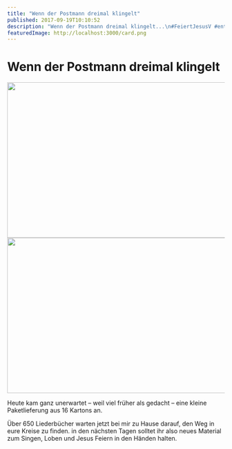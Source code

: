```yaml
---
title: "Wenn der Postmann dreimal klingelt"
published: 2017-09-19T10:10:52
description: "Wenn der Postmann dreimal klingelt...\n#FeiertJesusV #entschieden #WirSindDerNordbund"
featuredImage: http://localhost:3000/card.png
---
```


# Wenn der Postmann dreimal klingelt

<p><img data-attachment-id="1066" data-permalink="https://www.ec-nordbund.de/wenn-der-postmann-dreimal-klingelt/dsc_1304/" data-orig-file="https://www.ec-nordbund.de/wp-content/uploads/DSC_1304.jpg" data-orig-size="3840,2160" data-comments-opened="1" data-image-meta="{&quot;aperture&quot;:&quot;2&quot;,&quot;credit&quot;:&quot;&quot;,&quot;camera&quot;:&quot;D5503&quot;,&quot;caption&quot;:&quot;&quot;,&quot;created_timestamp&quot;:&quot;1505814482&quot;,&quot;copyright&quot;:&quot;&quot;,&quot;focal_length&quot;:&quot;4.9&quot;,&quot;iso&quot;:&quot;50&quot;,&quot;shutter_speed&quot;:&quot;0.003125&quot;,&quot;title&quot;:&quot;&quot;,&quot;orientation&quot;:&quot;1&quot;}" data-image-title="DSC_1304" data-image-description="" data-medium-file="https://www.ec-nordbund.de/wp-content/uploads/DSC_1304-640x360.jpg" data-large-file="https://www.ec-nordbund.de/wp-content/uploads/DSC_1304-1200x675.jpg" class="alignnone size-medium wp-image-1066" src="https://www.ec-nordbund.de/wp-content/uploads/DSC_1304-640x360.jpg" alt="" width="640" height="360" srcset="https://www.ec-nordbund.de/wp-content/uploads/DSC_1304-640x360.jpg 640w, https://www.ec-nordbund.de/wp-content/uploads/DSC_1304-768x432.jpg 768w, https://www.ec-nordbund.de/wp-content/uploads/DSC_1304-1200x675.jpg 1200w" sizes="(max-width: 640px) 100vw, 640px" /> <img data-attachment-id="1067" data-permalink="https://www.ec-nordbund.de/wenn-der-postmann-dreimal-klingelt/dsc_1307/" data-orig-file="https://www.ec-nordbund.de/wp-content/uploads/DSC_1307.jpg" data-orig-size="3840,2160" data-comments-opened="1" data-image-meta="{&quot;aperture&quot;:&quot;2&quot;,&quot;credit&quot;:&quot;&quot;,&quot;camera&quot;:&quot;D5503&quot;,&quot;caption&quot;:&quot;&quot;,&quot;created_timestamp&quot;:&quot;1505815433&quot;,&quot;copyright&quot;:&quot;&quot;,&quot;focal_length&quot;:&quot;4.9&quot;,&quot;iso&quot;:&quot;80&quot;,&quot;shutter_speed&quot;:&quot;0.03125&quot;,&quot;title&quot;:&quot;&quot;,&quot;orientation&quot;:&quot;1&quot;}" data-image-title="DSC_1307" data-image-description="" data-medium-file="https://www.ec-nordbund.de/wp-content/uploads/DSC_1307-640x360.jpg" data-large-file="https://www.ec-nordbund.de/wp-content/uploads/DSC_1307-1200x675.jpg" class="alignnone size-medium wp-image-1067" src="https://www.ec-nordbund.de/wp-content/uploads/DSC_1307-640x360.jpg" alt="" width="640" height="360" srcset="https://www.ec-nordbund.de/wp-content/uploads/DSC_1307-640x360.jpg 640w, https://www.ec-nordbund.de/wp-content/uploads/DSC_1307-768x432.jpg 768w, https://www.ec-nordbund.de/wp-content/uploads/DSC_1307-1200x675.jpg 1200w" sizes="(max-width: 640px) 100vw, 640px" /></p>
<p>Heute kam ganz unerwartet &#8211; weil viel früher als gedacht &#8211; eine kleine Paketlieferung aus 16 Kartons an.</p>
<p>Über 650 Liederbücher warten jetzt bei mir zu Hause darauf, den Weg in eure Kreise zu finden. in den nächsten Tagen solltet ihr also neues Material zum Singen, Loben und Jesus Feiern in den Händen halten.</p>
